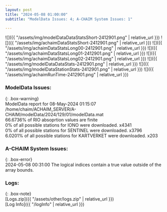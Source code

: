 ```yaml
---
layout: post
title: "2024-05-08 01:00:00"
subtitle: "ModelData Issues: 4; A-CHAIM System Issues: 1"

---
```


![]({{ "/assets/img/modelDataDataStatsShort-2412901.png" | relative_url }})
![]({{ "/assets/img/achaimDataStatsShort-2412901.png" | relative_url }})
![]({{ "/assets/img/achaimDataStatsLong00-2412901.png" | relative_url }})
![]({{ "/assets/img/achaimDataStatsLong01-2412901.png" | relative_url }})
![]({{ "/assets/img/achaimDataStatsLong02-2412901.png" | relative_url }})
![]({{ "/assets/img/modelDataDataStats-2412901.png" | relative_url }})
![]({{ "/assets/img/modelDataStationStats-2412901.png" | relative_url }})
![]({{ "/assets/img/achaimRunTime-2412901.png" | relative_url }})


### ModelData Issues:  
  
{: .box-warning}  
 ModelData report for 08-May-2024 01:15:07   
 /home/chaim/ACHAIM_SERVER/A-CHAIM/modelData/2024/129/01/modelData.mat   
 66.6736% of RIO absoprtion values are finite   
 0% of all possible stations for IONO were downloaded. x4341   
 0% of all possible stations for SENTINEL were downloaded. x3796   
 6.0201% of all possible stations for KARTVERKET were downloaded. x203   
  
### A-CHAIM System Issues:  
  
{: .box-error}  
2024-05-08 00:31:00 The logical indices contain a true value outside of the array bounds.  

### Logs:  
  
{: .box-note}  
[Logs.zip]({{ "/assets/other/logs.zip" | relative_url }})  
[Log Info]({{ "/logInfo" | relative_url }})  
